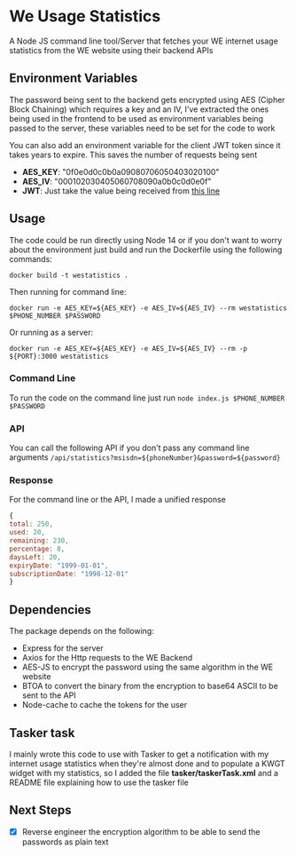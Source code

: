 # We Usage Statistics
A Node JS command line tool/Server that fetches your WE internet usage statistics from the WE website using their backend APIs

## Environment Variables
The password being sent to the backend gets encrypted using AES (Cipher Block Chaining) which requires a key and an IV,
I've extracted the ones being used in the frontend to be used as environment variables being passed to the server,
these variables need to be set for the code to work

You can also add an environment variable for the client JWT token since it takes years to expire. This saves the number of requests being sent

- **AES_KEY**: "0f0e0d0c0b0a09080706050403020100"
- **AES_IV**: "000102030405060708090a0b0c0d0e0f"
- **JWT**: Just take the value being received from [this line](https://github.com/OsamaYousry/We-Usage-Statistics/blob/700669e66bf0d03c57517da5e8c60fe51ed40e3f/services/weService.js#L12)

## Usage
The code could be run directly using Node 14 or if you don't want to worry about the environment just build and run the Dockerfile using the following commands:
````
docker build -t westatistics .
````
Then running for command line:
````
docker run -e AES_KEY=${AES_KEY} -e AES_IV=${AES_IV} --rm westatistics $PHONE_NUMBER $PASSWORD
````
Or running as a server:
````
docker run -e AES_KEY=${AES_KEY} -e AES_IV=${AES_IV} --rm -p ${PORT}:3000 westatistics 
````

### Command Line
To run the code on the command line just run 
`node index.js $PHONE_NUMBER $PASSWORD`

### API
You can call the following API if you don't pass any command line arguments
`/api/statistics?msisdn=${phoneNumber}&password=${password}`

### Response
For the command line or the API, I made a unified response
```javascript
{
total: 250,
used: 20,
remaining: 230,
percentage: 8,
daysLeft: 20,
expiryDate: "1999-01-01",
subscriptionDate: "1998-12-01"
}
```

## Dependencies

The package depends on the following:

- Express for the server
- Axios for the Http requests to the WE Backend
- AES-JS to encrypt the password using the same algorithm in the WE website
- BTOA to convert the binary from the encryption to base64 ASCII to be sent to the API
- Node-cache to cache the tokens for the user

## Tasker task

I mainly wrote this code to use with Tasker to get a notification with my internet usage statistics when they're almost done and to populate a KWGT widget with my statistics,
so I added the file **tasker/taskerTask.xml** and a README file explaining how to use the tasker file

## Next Steps

- [x] Reverse engineer the encryption algorithm to be able to send the passwords as plain text
